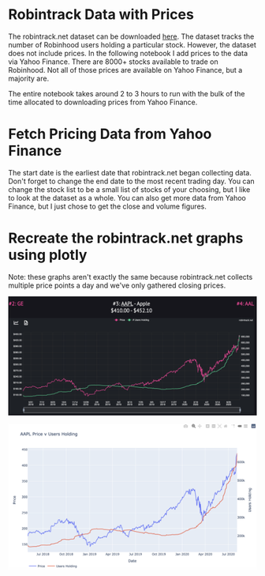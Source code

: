 # Robintrack Data with Prices

The robintrack.net dataset can be downloaded [here](https://robintrack.net/data-download). The dataset tracks the number of Robinhood users holding a particular stock. However, the dataset does not include prices. In the following notebook I add prices to the data via Yahoo Finance. There are 8000+ stocks available to trade on Robinhood. Not all of those prices are available on Yahoo Finance, but a majority are. 

The entire notebook takes around 2 to 3 hours to run with the bulk of the time allocated to downloading prices from Yahoo Finance.


# Fetch Pricing Data from Yahoo Finance

The start date is the earliest date that robintrack.net began collecting data. Don't forget to change the end date to the most recent trading day. You can change the stock list to be a small list of stocks of your choosing, but I like to look at the dataset as a whole. You can also get more data from Yahoo Finance, but I just chose to get the close and volume figures.

# Recreate the robintrack.net graphs using plotly
Note: these graphs aren't exactly the same because robintrack.net collects multiple price points a day and we've only gathered closing prices.

![Robintrack Graph](images/Robintrack-Graph.png)

![Robintrack Graph Recreated](images/Robintrack-Graph-Recreated.png)
